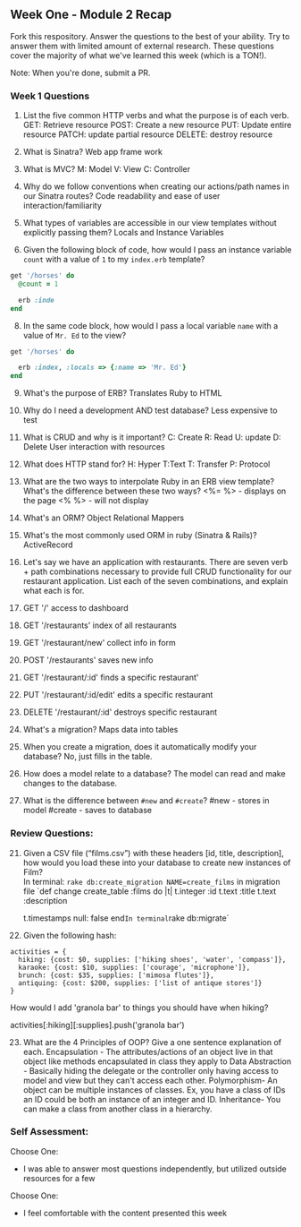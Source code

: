 ## Week One - Module 2 Recap

Fork this respository. Answer the questions to the best of your ability. Try to answer them with limited amount of external research. These questions cover the majority of what we've learned this week (which is a TON!).

Note: When you're done, submit a PR.

### Week 1 Questions

1. List the five common HTTP verbs and what the purpose is of each verb.
  GET: Retrieve resource
  POST: Create a new resource
  PUT: Update entire resource
  PATCH: update partial resource
  DELETE: destroy resource

2. What is Sinatra?
  Web app frame work

4. What is MVC?
  M: Model
  V: View
  C: Controller

5. Why do we follow conventions when creating our actions/path names in our Sinatra routes?
  Code readability and ease of user interaction/familiarity

6. What types of variables are accessible in our view templates without explicitly passing them?
  Locals and Instance Variables

7. Given the following block of code, how would I pass an instance variable `count` with a value of `1` to my `index.erb` template?

  ```ruby
  get '/horses' do
    @count = 1

    erb :inde
  end
  ```

8. In the same code block, how would I pass a local variable `name` with a value of `Mr. Ed` to the view?
  ```ruby
  get '/horses' do

    erb :index, :locals => {:name => 'Mr. Ed'}
  end
  ```

9. What's the purpose of ERB?
  Translates Ruby to HTML

10. Why do I need a development AND test database?
  Less expensive to test

11. What is CRUD and why is it important?
  C: Create
  R: Read
  U: update
  D: Delete
  User interaction with resources

12. What does HTTP stand for?
  H: Hyper
  T:Text
  T: Transfer
  P: Protocol

13. What are the two ways to interpolate Ruby in an ERB view template? What's the difference between these two ways?
  <%= %> - displays on the page
  <% %> - will not display

14. What's an ORM?
  Object Relational Mappers

15. What's the most commonly used ORM in ruby (Sinatra & Rails)?
  ActiveRecord

16. Let's say we have an application with restaurants. There are seven verb + path combinations necessary to provide full CRUD functionality for our restaurant application. List each of the seven combinations, and explain what each is for.
  1. GET '/' access to dashboard
  2. GET '/restaurants' index of all restaurants
  3. GET '/restaurant/new' collect info in form
  4. POST '/restaurants' saves new info
  5. GET '/restaurant/:id' finds a specific restaurant'
  6. PUT '/restaurant/:id/edit' edits a specific restaurant
  7. DELETE '/restaurant/:id' destroys specific restaurant

17. What's a migration?
  Maps data into tables

18. When you create a migration, does it automatically modify your database?
  No, just fills in the table.

19. How does a model relate to a database?
  The model can read and make changes to the database.

20. What is the difference between `#new` and `#create`?
  #new - stores in model
  #create - saves to database

### Review Questions:  
21. Given a CSV file (“films.csv”) with these headers [id, title, description], how would you load these into your database to create new instances of Film?  
  In terminal: `rake db:create_migration NAME=create_films`
  in migration file
  `def change
    create_table :films do |t|
      t.integer :id
      t.text    :title
      t.text :description

      t.timestamps null: false
    end`
  In terminal `rake db:migrate`

22. Given the following hash:
```
activities = {
  hiking: {cost: $0, supplies: ['hiking shoes', 'water', 'compass']},
  karaoke: {cost: $10, supplies: ['courage', 'microphone']},
  brunch: {cost: $35, supplies: ['mimosa flutes']},
  antiquing: {cost: $200, supplies: ['list of antique stores']}
}
```
How would I add 'granola bar' to things you should have when hiking?

  activities[:hiking][:supplies].push('granola bar')

23. What are the 4 Principles of OOP? Give a one sentence explanation of each.
  Encapsulation - The attributes/actions of an object live in that object like methods encapsulated in class they apply to
  Data Abstraction - Basically hiding the delegate or the controller only having access to model and view but they can't access each other.
  Polymorphism- An object can be multiple instances of classes. Ex, you have a class of IDs an ID could be both an instance of an integer and ID.
  Inheritance- You can make a class from another class in a hierarchy.

### Self Assessment:
Choose One:
* I was able to answer most questions independently, but utilized outside resources for a few


Choose One:
* I feel comfortable with the content presented this week
